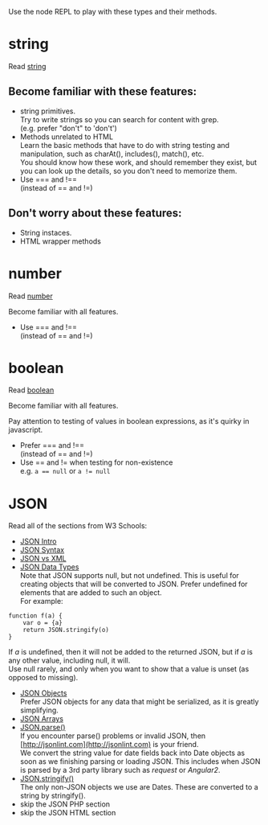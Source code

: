 Use the node REPL to play with these types and their methods.

# string 
Read [string](http://www.w3schools.com/js/js_strings.asp)

## Become familiar with these features:   
- string primitives.  
Try to write strings so you can search for content with grep.  
(e.g. prefer "don't" to 'don\'t')
- Methods unrelated to HTML  
Learn the basic methods that have to do with string testing and manipulation, 
such as charAt(), includes(), match(), etc.  
You should know how these work, and should remember they exist, but you can look up the details, so you don't need to memorize them.
- Use ===  and !==  
(instead of == and !=)

## Don't worry about these features:
- String instaces.
- HTML wrapper methods


# number

Read [number](http://www.w3schools.com/js/js_numbers.asp)

Become familiar with all features.
- Use ===  and !==  
(instead of == and !=)

# boolean

Read [boolean](http://www.w3schools.com/js/js_booleans.asp)

Become familiar with all features.

Pay attention to testing of values in boolean expressions, as it's quirky in javascript.
- Prefer ===  and !==  
(instead of == and !=)
- Use == and != when testing for non-existence  
e.g. ```a == null``` or ```a != null```


# JSON

Read all of the sections from W3 Schools:  
- [JSON Intro](http://www.w3schools.com/js/js_json_intro.asp)
- [JSON Syntax](http://www.w3schools.com/js/js_json_syntax.asp)
- [JSON vs XML](http://www.w3schools.com/js/js_json_xml.asp)
- [JSON Data Types](http://www.w3schools.com/js/js_json_datatypes.asp)  
Note that JSON supports null, but not undefined.
This is useful for creating objects that will be converted to JSON.
Prefer undefined for elements that are added to such an object.  
For example:  
```
function f(a) {
    var o = {a}
    return JSON.stringify(o)
}
```
If *a* is undefined, then it will not be added to the returned JSON, but if *a* is any other value, including null, it will.  
Use null rarely, and only when you want to show that a value is unset (as opposed to missing).
- [JSON Objects](http://www.w3schools.com/js/js_json_objects.asp)  
Prefer JSON objects for any data that might be serialized, as it is greatly simplifying.
- [JSON Arrays](http://www.w3schools.com/js/js_json_arrays.asp)
- [JSON.parse()](http://www.w3schools.com/js/js_json_parse.asp)  
If you encounter parse() problems or invalid JSON, then [http://jsonlint.com](http://jsonlint.com) is your friend.  
We convert the string value for date fields back into Date objects as soon as we finishing parsing or loading JSON. This includes when JSON is parsed by a 3rd party library such as *request* or *Angular2*.
- [JSON.stringify()](http://www.w3schools.com/js/js_json_stringify.asp)  
The only non-JSON objects we use are Dates. These are converted to a string by stringify().
- skip the JSON PHP section
- skip the JSON HTML section
